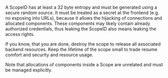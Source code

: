 A ScopeID has at least a 32 byte entropy and must be generated using a secure random source.
It must be treated as a secret at the frontend (e.g. no exposing into URLs), because
it allows the hijacking of connections and allocated components.
These components may likely contain already authorized credentials, thus leaking the ScopeID
also means leaking the access rights.

If you know, that you are done, destroy the scope to release all associated backend resources.
Keep the lifetime of the scope small to trade resume comfort and security and resource usage.

Note that allocations of components inside a Scope are unrelated and must be managed explicitly.